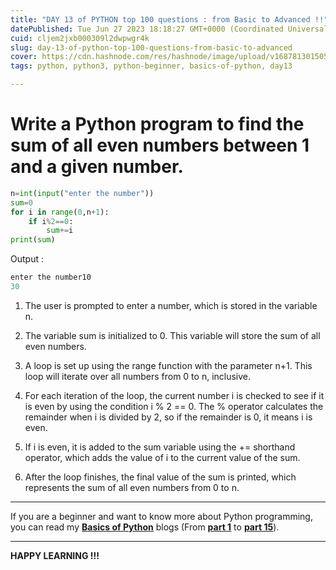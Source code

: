 ```yaml
---
title: "DAY 13 of PYTHON top 100 questions : from Basic to Advanced !!"
datePublished: Tue Jun 27 2023 18:18:27 GMT+0000 (Coordinated Universal Time)
cuid: cljem2jxb000309l2dwpwgr4k
slug: day-13-of-python-top-100-questions-from-basic-to-advanced
cover: https://cdn.hashnode.com/res/hashnode/image/upload/v1687813015050/1ad276f2-2ba2-4dfd-9fc4-b7471eee34c3.png
tags: python, python3, python-beginner, basics-of-python, day13

---
```


# Write a Python program to find the sum of all even numbers between 1 and a given number.

```python
n=int(input("enter the number"))
sum=0
for i in range(0,n+1):
    if i%2==0:
        sum+=i
print(sum)
```

Output :

```python
enter the number10
30
```

1. The user is prompted to enter a number, which is stored in the variable n.
    
2. The variable sum is initialized to 0. This variable will store the sum of all even numbers.
    
3. A loop is set up using the range function with the parameter n+1. This loop will iterate over all numbers from 0 to n, inclusive.
    
4. For each iteration of the loop, the current number i is checked to see if it is even by using the condition i % 2 == 0. The % operator calculates the remainder when i is divided by 2, so if the remainder is 0, it means i is even.
    
5. If i is even, it is added to the sum variable using the += shorthand operator, which adds the value of i to the current value of the sum.
    
6. After the loop finishes, the final value of the sum is printed, which represents the sum of all even numbers from 0 to n.
    

---

If you are a beginner and want to know more about Python programming, you can read my [**Basics of Python**](https://hashnode.com/post/cleuwavnj008gurnv4fc650hh) blogs (From [**part 1**](https://hashnode.com/post/cleuwavnj008gurnv4fc650hh) to [**part 15**](https://hashnode.com/post/clff4058101hng5nvefv85yzt)).

---

**HAPPY LEARNING !!!**
